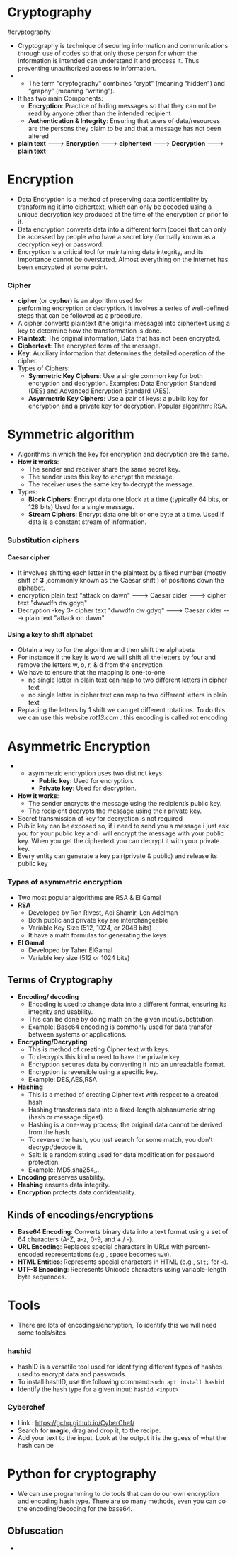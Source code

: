 # Cryptography 
#cryptography 
- Cryptography is technique of securing information and communications through use of codes so that only those person for whom the information is intended can understand it and process it. Thus preventing unauthorized access to information.
- - The term “cryptography” combines “crypt” (meaning “hidden”) and “graphy” (meaning “writing”).
- It has two main Components:
    - **Encryption**: Practice of hiding messages so that they can not be read by anyone other than the intended recipient
    - **Authentication & Integrity**: Ensuring that users of data/resources are the persons they claim to be and that a message has not been altered
- **plain text**  ---> **Encryption** ---> **cipher text** ---> **Decryption** ---> **plain text**
# Encryption 
- Data Encryption is a method of preserving data confidentiality by transforming it into ciphertext, which can only be decoded using a unique decryption key produced at the time of the encryption or prior to it.
- Data encryption converts data into a different form (code) that can only be accessed by people who have a secret key (formally known as a decryption key) or password. 
- Encryption is a critical tool for maintaining data integrity, and its importance cannot be overstated. Almost everything on the internet has been encrypted at some point.
### Cipher
- **cipher** (or **cypher**) is an algorithm used for performing encryption or decryption. It involves a series of well-defined steps that can be followed as a procedure.
- A cipher converts plaintext (the original message) into ciphertext using a key to determine how the transformation is done.
- **Plaintext**: The original information, Data that has not been encrypted.
- **Ciphertext**: The encrypted form of the message.
- **Key**: Auxiliary information that determines the detailed operation of the cipher.
- Types of Ciphers:
    - **Symmetric Key Ciphers**: Use a single common key for both encryption and decryption. Examples: Data Encryption Standard (DES) and Advanced Encryption Standard (AES).
    - **Asymmetric Key Ciphers**: Use a pair of keys: a public key for encryption and a private key for decryption. Popular algorithm: RSA.
# Symmetric algorithm
- Algorithms in which the key for encryption and decryption are the same.
- **How it works**:
    - The sender and receiver share the same secret key.
    - The sender uses this key to encrypt the message.
    - The receiver uses the same key to decrypt the message.
- Types:
    - **Block Ciphers**: Encrypt data one block at a time (typically 64 bits, or 128 bits) Used for a single message.
    - **Stream Ciphers**: Encrypt data one bit or one byte at a time. Used if data is a constant stream of information. 
### Substitution ciphers
#### Caesar cipher
- It involves shifting each letter in the plaintext by a fixed number (mostly shift of **3** ,commonly known as the Caesar shift ) of positions down the alphabet. 
- encryption
    plain text "attack on dawn"  --->  Caesar cider  --->  cipher text "dwwdfn dw gdyq"
- Decryption                                             -key 3-
    cipher text "dwwdfn dw gdyq"  --->  Caesar cider  --->  plain text "attack on dawn"
#### Using a key to shift alphabet
- Obtain a key to for the algorithm and then shift the alphabets
- For instance if the key is word we will shift all the letters by four and remove the letters w, o, r, & d from the encryption
- We have to ensure that the mapping is one-to-one 
    - no single letter in plain text can map to two different letters in cipher text
    - no single letter in cipher text can map to two different letters in plain text
- Replacing the letters by 1 shift we can get different rotations. To do this we can use this website *rot13.com* . this encoding is called rot encoding
# Asymmetric Encryption 
- - asymmetric encryption uses two distinct keys:
    - **Public key**: Used for encryption.
    - **Private key**: Used for decryption.
- **How it works**:
    - The sender encrypts the message using the recipient’s public key.
    - The recipient decrypts the message using their private key.
- Secret transmission of key for decryption is not required
- Public key can be exposed so, if i need to send you a message i just ask you for your public key and i will encrypt the message with your public key. When you get the ciphertext you can decrypt it with your private key.
- Every entity can generate a key pair(private & public) and release its public key
### Types of asymmetric encryption 
- Two most popular algorithms are RSA & El Gamal
-  **RSA**
    - Developed by Ron Rivest, Adi Shamir, Len Adelman
    - Both public and private key are interchangeable
    - Variable Key Size (512, 1024, or 2048 bits)
    - It have a math formulas for generating the keys.
- **El Gamal**
    - Developed by Taher ElGamal
    - Variable key size (512 or 1024 bits)
## Terms of Cryptography
- **Encoding/ decoding**
    - Encoding is used to change data into a different format, ensuring its integrity and usability.
    - This can be done by doing math on the given input/substitution
    - Example: Base64 encoding is commonly used for data transfer between systems or applications.
- **Encrypting/Decrypting**
    - This is method of creating Cipher text with keys.
    - To decrypts this kind u need to have the private key.
    -  Encryption secures data by converting it into an unreadable format.
    - Encryption is reversible using a specific key.
    - Example: DES,AES,RSA 
- **Hashing**
    - This is a method of creating Cipher text with respect to a created hash
    - Hashing transforms data into a fixed-length alphanumeric string (hash or message digest).
    - Hashing is a one-way process; the original data cannot be derived from the hash.
    - To reverse the hash, you just search for some match, you don't decrypt/decode it.
    - Salt: is a random string used for data modification for password protection.
    - Example: MD5,sha254,... 
- **Encoding** preserves usability.
- **Hashing** ensures data integrity.
- **Encryption** protects data confidentiality.
## Kinds of encodings/encryptions
- **Base64 Encoding**: Converts binary data into a text format using a set of 64 characters (A-Z, a-z, 0-9, and + / -).
- **URL Encoding**: Replaces special characters in URLs with percent-encoded representations (e.g., space becomes `%20`).
- **HTML Entities**: Represents special characters in HTML (e.g., `&lt;` for `<`).
- **UTF-8 Encoding**: Represents Unicode characters using variable-length byte sequences.
# Tools
- There are lots of encodings/encryption, To identify this we will need some tools/sites
### hashid
- hashID is a versatile tool used for identifying different types of hashes used to encrypt data and passwords.
- To install hashID, use the following command:`sudo apt install hashid`
- Identify the hash type for a given input: `hashid <input>`
### Cyberchef
-  Link : https://gchq.github.io/CyberChef/ 
- Search for **magic**, drag and drop it, to the recipe.
- Add your text to the input. Look at the output it is the guess of what the hash can be

# Python for cryptography
- We can use programming to do tools that can do our own encryption and encoding hash type. There are so many methods, even you can do the encoding/decoding for the base64.

## Obfuscation
- 